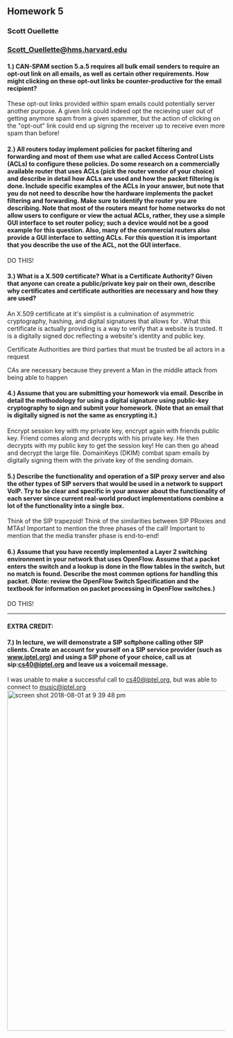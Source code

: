## Homework 5
### Scott Ouellette 
### Scott_Ouellette@hms.harvard.edu

#### 1.) CAN-SPAM section 5.a.5 requires all bulk email senders to require an opt-out link on all emails, as well as certain other requirements. How might clicking on these opt-out links be counter-productive for the email recipient?

These opt-out links provided within spam emails could potentially server another purpose. A given link could indeed opt the recieving user out of getting anymore spam from a given spammer, but the action of clicking on the "opt-out" link could end up signing the receiver up to receive even more spam than before! 

#### 2.) All routers today implement policies for packet filtering and forwarding and most of them use what are called Access Control Lists (ACLs) to configure these policies. Do some research on a commercially available router that uses ACLs (pick the router vendor of your choice) and describe in detail how ACLs are used and how the packet filtering is done. Include specific examples of the ACLs in your answer, but note that you do not need to describe how the hardware implements the packet filtering and forwarding. Make sure to identify the router you are describing. Note that most of the routers meant for home networks do not allow users to configure or view the actual ACLs, rather, they use a simple GUI interface to set router policy; such a device would not be a good example for this question. Also, many of the commercial routers also provide a GUI interface to setting ACLs. For this question it is important that you describe the use of the ACL, not the GUI interface.


DO THIS!


#### 3.) What is a X.509 certificate? What is a Certificate Authority? Given that anyone can create a public/private key pair on their own, describe why certificates and certificate authorities are necessary and how they are used?

An X.509 certificate at it's simplist is a culmination of asymmetric cryptography, hashing, and digital signatures that allows for . What this certificate is actually providing is a way to verify that a website is trusted. It is a digitally signed doc reflecting a website's identity and public key.

Certificate Authorities are third parties that must be trusted be all actors in a request

CAs are necessary because they prevent a Man in the middle attack from being able to happen


#### 4.) Assume that you are submitting your homework via email. Describe in detail the methodology for using a digital signature using public-key cryptography to sign and submit your homework. (Note that an email that is digitally signed is not the same as encrypting it.)

Encrypt session key with my private key, encrypt again with friends public key. Friend comes along and decrypts with his private key. He then decrypts with my public key to get the session key! He can then go ahead and decrypt the large file.
DomainKeys (DKIM) combat spam emails by digitally signing them with the private key of the sending domain.


#### 5.) Describe the functionality and operation of a SIP proxy server and also the other types of SIP servers that would be used in a network to support VoIP. Try to be clear and specific in your answer about the functionality of each server since current real-world product implementations combine a lot of the functionality into a single box.

Think of the SIP trapezoid! Think of the similarities between SIP PRoxies and MTAs! Important to mention the three phases of the call! Important to mention that the media transfer phase is end-to-end!

#### 6.) Assume that you have recently implemented a Layer 2 switching environment in your network that uses OpenFlow. Assume that a packet enters the switch and a lookup is done in the flow tables in the switch, but no match is found. Describe the most common options for handling this packet. (Note: review the OpenFlow Switch Specification and the textbook for information on packet processing in OpenFlow switches.)

DO THIS!

---

#### EXTRA CREDIT:
#### 7.) In lecture, we will demonstrate a SIP softphone calling other SIP clients. Create an account for yourself on a SIP service provider (such as www.iptel.org) and using a SIP phone of your choice, call us at sip:cs40@iptel.org and leave us a voicemail message.

I was unable to make a successful call to cs40@iptel.org, but was able to connect to music@iptel.org
<img width="785" alt="screen shot 2018-08-01 at 9 39 48 pm" src="https://user-images.githubusercontent.com/5629547/43557646-a124d99e-95d3-11e8-8b36-2820a9396d51.png">